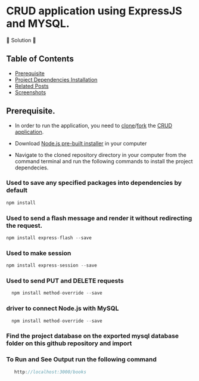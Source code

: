 # CRUD application using ExpressJS and MYSQL.

🚧 Solution 🚧
 
## Table of Contents
- [Prerequisite](#prerequisite)
- [Project Dependencies Installation](#libraries)
- [Related Posts](#related-posts)
- [Screenshots](#screenshots)

## Prerequisite.
- In order to run the application, you need to [clone]("link_to_clone)/[fork]("link_to_fork) the [CRUD application](https://github.com/MartinMugambi/-CRUD-application-using-ExpressJS-and-MYSQL.).

- Download [Node.js pre-built installer]("https://nodejs.org/en/download/) in your computer

- Navigate to the cloned repository directory in your computer from the command terminal and run the following commands to install the project dependecies.

### Used to save any specified packages into dependencies by default
```js
npm install
```

### Used to send a flash message and render it without redirecting the request.
 ```js
npm install express-flash --save
```

### Used to make  session
 ```js
 npm install express-session --save
```

### Used to send PUT and DELETE requests

```js
  npm install method-override --save
```

### driver to connect Node.js with MySQL

```js
  npm install method-override --save
```

### Find the project database on the exported mysql database folder on this github repository and import 


### To Run and See Output run the following command

```js
   http://localhost:3000/books
```
